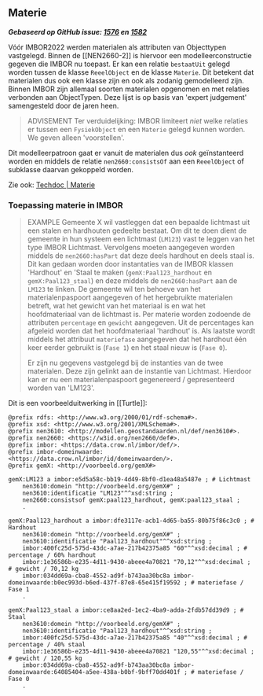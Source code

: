 ## Materie

***Gebaseerd op GitHub issue: [1576](https://github.com/Stichting-CROW/imbor/issues/1576) en [1582](https://github.com/Stichting-CROW/imbor/issues/1582)***

Vóór IMBOR2022 werden materialen als attributen van Objecttypen vastgelegd. Binnen de [[NEN2660-2]] is hiervoor een modelleerconstructie gegeven die IMBOR nu toepast. Er kan een relatie `bestaatUit` gelegd worden tussen de klasse `ReeelObject` en de klasse `Materie`. Dit betekent dat materialen dus ook een klasse zijn en ook als zodanig gemodelleerd zijn. Binnen IMBOR zijn allemaal soorten materialen opgenomen en met relaties verbonden aan ObjectTypen. Deze lijst is op basis van 'expert judgement' samengesteld door de jaren heen.

>ADVISEMENT
>Ter verduidelijking: IMBOR limiteert *niet* welke relaties er tussen een `FysiekObject` en een `Materie` gelegd kunnen worden. We geven alleen 'voorstellen'. 

Dit modelleerpatroon gaat er vanuit de materialen dus *ook* geïnstanteerd worden en middels de relatie `nen2660:consistsOf` aan een `ReeelObject` of subklasse daarvan gekoppeld worden. 

Zie ook: [Techdoc | Materie](https://docs.crow.nl/imbor/techdoc/#materie)

### Toepassing materie in IMBOR

>EXAMPLE
>Gemeente X wil vastleggen dat een bepaalde lichtmast uit een stalen en hardhouten gedeelte bestaat. Om dit te doen dient de gemeente in hun systeem een lichtmast (`LM123`) vast te leggen van het type IMBOR Lichtmast. Vervolgens moeten aangegeven worden middels de `nen2660:hasPart` dat deze deels hardhout en deels staal is. Dit kan gedaan worden door instantaties van de IMBOR klassen 'Hardhout' en 'Staal te maken (`gemX:Paal123_hardhout` en `gemX:Paal123_staal`) en deze middels de `nen2660:hasPart` aan de `LM123` te linken. De gemeente wil ten behoeve van het materialenpaspoort aangegeven of het hergebruikte materialen betreft, wat het gewicht van het materiaal is en wat het hoofdmateriaal van de lichtmast is. Per materie worden zodoende de attributen `percentage` en `gewicht` aangegeven. Uit de percentages kan afgeleid worden dat het hoofdmateriaal 'hardhout' is. Als laatste wordt middels het attribuut `materiefase` aangegeven dat het hardhout één keer eerder gebruikt is (`Fase 1`) en het staal nieuw is (`Fase 0`).   
>
>Er zijn nu gegevens vastgelegd bij de instanties van de twee materialen. Deze zijn gelinkt aan de instantie van Lichtmast. Hierdoor kan er nu een materialenpaspoort gegenereerd / gepresenteerd worden van 'LM123'.

Dit is een voorbeelduitwerking in [[Turtle]]:

```turtle
@prefix rdfs: <http://www.w3.org/2000/01/rdf-schema#>.
@prefix xsd: <http://www.w3.org/2001/XMLSchema#>.
@prefix nen3610: <http://modellen.geostandaarden.nl/def/nen3610#>.
@prefix nen2660: <https://w3id.org/nen2660/def#>.
@prefix imbor: <https://data.crow.nl/imbor/def/>.
@prefix imbor-domeinwaarde: <https://data.crow.nl/imbor/id/domeinwaarden/>.
@prefix gemX: <http://voorbeeld.org/gemX#>

gemX:LM123 a imbor:e5d5a58c-bb19-4d49-8bf0-d1ea48a5487e ; # Lichtmast
    nen3610:domein "http://voorbeeld.org/gemX#" ;
    nen3610:identificatie "LM123"^^xsd:string ;
    nen2660:consistsof gemX:paal123_hardhout, gemX:paal123_staal ;
    .

gemX:Paal123_hardhout a imbor:dfe3117e-acb1-4d65-ba55-80b75f86c3c0 ; # Hardhout
    nen3610:domein "http://voorbeeld.org/gemX#" ;
    nen3610:identificatie "Paal123_hardhout"^^xsd:string ;
    imbor:400fc25d-575d-43dc-a7ae-217b42375a85 "60"^^xsd:decimal ; # percentage / 60% hardhout
    imbor:1e36586b-e235-4d11-9430-abeee4a70821 "70,12"^^xsd:decimal ; # gewicht / 70,12 kg
    imbor:034dd69a-cba8-4552-ad9f-b743aa30bc8a imbor-domeinwaarde:b0ec993d-b6ed-437f-87e8-65e415f19592 ; # materiefase / Fase 1
    .

gemX:Paal123_staal a imbor:ce8aa2ed-1ec2-4ba9-adda-2fdb57dd39d9 ; # Staal
    nen3610:domein "http://voorbeeld.org/gemX#" ;
    nen3610:identificatie "Paal123_hardhout"^^xsd:string ;
    imbor:400fc25d-575d-43dc-a7ae-217b42375a85 "40"^^xsd:decimal ; # percentage / 40% staal
    imbor:1e36586b-e235-4d11-9430-abeee4a70821 "120,55"^^xsd:decimal ; # gewicht / 120,55 kg
    imbor:034dd69a-cba8-4552-ad9f-b743aa30bc8a imbor-domeinwaarde:64085404-a5ee-438a-b0bf-9bff70dd401f ; # materiefase / Fase 0
    .
```
